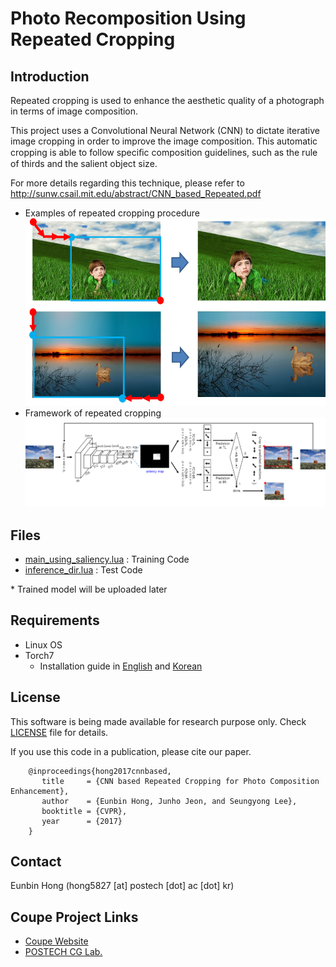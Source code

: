 # Photo Recomposition Using Repeated Cropping #

## Introduction ##
Repeated cropping is used to enhance the aesthetic quality of a photograph in terms of image composition.  

This project uses a Convolutional Neural Network (CNN) to dictate iterative image cropping in order to improve the image composition. This automatic cropping is able to follow speciﬁc composition guidelines, such as the rule of thirds and the salient object size. 

For more details regarding this technique, please refer to http://sunw.csail.mit.edu/abstract/CNN_based_Repeated.pdf  
  
* Examples of repeated cropping procedure  
![Repeated Cropping Example](docs/images/repeated-cropping-example.png)  
* Framework of repeated cropping  
![Repeated Cropping Framework](docs/images/repeated-croping-framework.png)

## Files ##
* [main_using_saliency.lua](Repeated%20Cropping/main_using_saliency.lua) : Training Code
* [inference_dir.lua](Repeated%20Cropping/inference_dir.lua) : Test Code

\* Trained model will be uploaded later

## Requirements ##
* Linux OS
* Torch7
  * Installation guide in [English](http://www.jetsonhacks.com/2015/05/20/torch-7-scientific-computer-framework-with-cudnn-nvidia-jetson-tk1/) and [Korean](http://www.whydsp.org/279)

## License ##

This software is being made available for research purpose only. Check [LICENSE](LICENSE) file for details.  
  
If you use this code in a publication, please cite our paper.  
  
```
    @inproceedings{hong2017cnnbased,
       title     = {CNN based Repeated Cropping for Photo Composition Enhancement},
       author    = {Eunbin Hong, Junho Jeon, and Seungyong Lee},
       booktitle = {CVPR},
       year      = {2017}
    }
```

## Contact ##
Eunbin Hong (hong5827 [at] postech [dot] ac [dot] kr)


## Coupe Project Links ##
* [Coupe Website](http://coupe.postech.ac.kr/)
* [POSTECH CG Lab.](http://cg.postech.ac.kr/)
